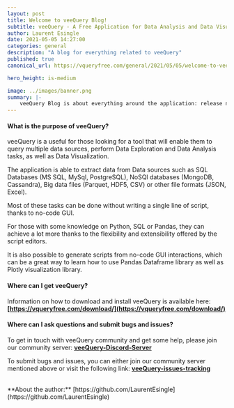 ```yaml
---
layout: post
title: Welcome to veeQuery Blog!
subtitle: veeQuery - A Free Application for Data Analysis and Data Visualization
author: Laurent Esingle
date: 2021-05-05 14:27:00
categories: general
description: "A blog for everything related to veeQuery"
published: true
canonical_url: https://vqueryfree.com/general/2021/05/05/welcome-to-veequery-blog.html

hero_height: is-medium

image: ../images/banner.png
summary: |-
    veeQuery Blog is about everything around the application: release notes, How-Tos, announcements and more.
---
```


#### What is the purpose of veeQuery?

veeQuery is a useful for those looking for a tool that will enable them to query multiple data sources, perform Data Exploration and Data Analysis tasks, as well as Data Visualization.

The application is able to extract data from Data sources such as SQL Databases (MS SQL, MySql, PostgreSQL), NoSQl databases (MongoDB, Cassandra), Big data files (Parquet, HDF5, CSV) or other file formats (JSON, Excel).

Most of these tasks can be done without writing a single line of script, thanks to no-code GUI.

For those with some knowledge on Python, SQL or Pandas, they can achieve a lot more thanks to the flexibility and extensibility offered by the script editors.

It is also possible to generate scripts from no-code GUI interactions, which can be a great way to learn how to use Pandas Dataframe library as well as Plotly visualization library.

#### Where can I get veeQuery?

Information on how to download and install veeQuery is available here: **[https://vqueryfree.com/download/](https://vqueryfree.com/download/)**

#### Where can I ask questions and submit bugs and issues?

To get in touch with veeQuery community and get some help, please join our community server: **[veeQuery-Discord-Server](https://discord.gg/chDcePajyV)**

To submit bugs and issues, you can either join our community server mentioned above or visit the following link: **[veeQuery-issues-tracking](https://github.com/LaurentEsingle/LaurentEsingle.github.io/issues)**

<br>
**About the author:** [https://github.com/LaurentEsingle](https://github.com/LaurentEsingle)

